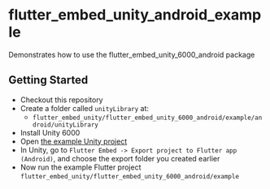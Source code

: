 # flutter_embed_unity_android_example

Demonstrates how to use the flutter_embed_unity_6000_android package

## Getting Started

- Checkout this repository
- Create a folder called `unityLibrary` at:
  - `flutter_embed_unity/flutter_embed_unity_6000_android/example/android/unityLibrary`
- Install Unity 6000
- Open [the example Unity project](https://github.com/jamesncl/flutter_embed_unity/tree/main/example_unity_2022_3_project)
- In Unity, go to `Flutter Embed -> Export project to Flutter app (Android)`, and choose the export folder you created earlier
- Now run the example Flutter project `flutter_embed_unity/flutter_embed_unity_6000_android/example`
